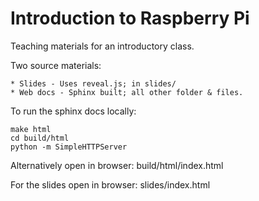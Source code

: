 Introduction to Raspberry Pi
============================

Teaching materials for an introductory class.

Two source materials:

    * Slides - Uses reveal.js; in slides/
    * Web docs - Sphinx built; all other folder & files.


To run the sphinx docs locally:

    make html
    cd build/html
    python -m SimpleHTTPServer


Alternatively open in browser:
    build/html/index.html


For the slides open in browser:
    slides/index.html
